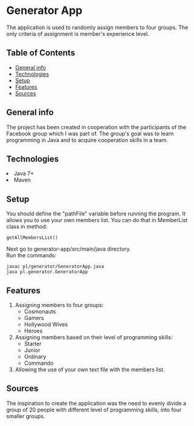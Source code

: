 # Generator App
<p>The application is used to randomly assign members to four groups. The only criteria of assignment 
is member's experience level.</p>

 ## Table of Contents
* [General info](#general-info)
* [Technologies](##technologies)
* [Setup](##setup)
* [Features](##features)
* [Sources](##sources)

## General info
<p>The project has been created in cooperation with the participants of the Facebook group which 
I was part of. The group's goal was to learn programming in Java and to acquire cooperation skills 
in a team.</p>

## Technologies
<p>
    <li>Java 7+</li>
    <li>Maven</li>
</p>

## Setup
<p>You should define the "pathFile" variable before running the program. It allows you to use your own
members list. You can do that in MemberList class in method:</p>
    
    getAllMembersList()
    
<p>Next go to generator-app/src/main/java directory.<br>
Run the commands:</p>

    javac pl/generator/GeneratorApp.java
    java pl.generator.GeneratorApp
    
## Features
<p>
<ol>
    <li>Assigning members to four groups:
        <ul>
            <li>Cosmonauts</li>
            <li>Gamers</li>
            <li>Hollywood Wives</li>
            <li>Heroes</li>
        </ul>
    </li>
    <li>Assigning members based on their level of programming skills:
            <ul>
                <li>Starter</li>
                <li>Junior</li>
                <li>Ordinary</li>
                <li>Commando</li>
            </ul>
    </li>
    <li>Allowing the use of your own text file with the members list.</li>
</ol>
</p>

## Sources
<p>The inspiration to create the application was the need to evenly divide a group of 20 people 
with different level of programming skills, into four smaller groups.</p>
